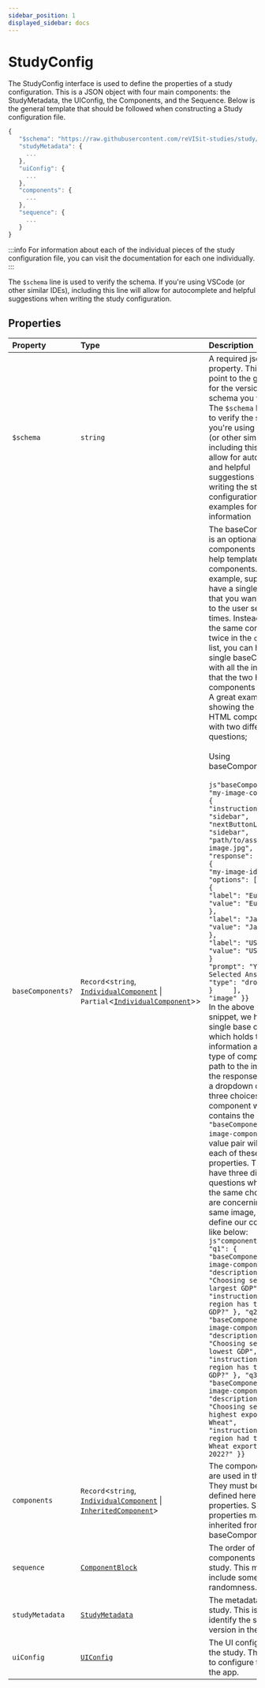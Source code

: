 ```yaml
---
sidebar_position: 1
displayed_sidebar: docs
---
```


# StudyConfig

The StudyConfig interface is used to define the properties of a study configuration. This is a JSON object with four main components: the StudyMetadata, the UIConfig, the Components, and the Sequence. Below is the general template that should be followed when constructing a Study configuration file.

```js
{
   "$schema": "https://raw.githubusercontent.com/reVISit-studies/study/v1.0.0-beta5/src/parser/StudyConfigSchema.json",
   "studyMetadata": {
     ...
   },
   "uiConfig": {
     ...
   },
   "components": {
     ...
   },
   "sequence": {
     ...
   }
}
```

:::info
For information about each of the individual pieces of the study configuration file, you can visit the documentation for each one individually.
:::
<br/>

The `$schema` line is used to verify the schema. If you're using VSCode (or other similar IDEs), including this line will allow for autocomplete and helpful suggestions when writing the study configuration.

## Properties

| Property | Type | Description |
| :------ | :------ | :------ |
| `$schema` | `string` | A required json schema property. This should point to the github link for the version of the schema you would like. The `$schema` line is used to verify the schema. If you're using VSCode (or other similar IDEs), including this line will allow for autocomplete and helpful suggestions when writing the study configuration. See examples for more information |
| `baseComponents?` | `Record`\<`string`, [`IndividualComponent`](../type-aliases/IndividualComponent.md) \| `Partial`\<[`IndividualComponent`](../type-aliases/IndividualComponent.md)\>\> | The baseComponents is an optional set of components which can help template other components. For example, suppose you have a single HTML file that you want to display to the user several times. Instead of having the same component twice in the `components` list, you can have a single baseComponent with all the information that the two HTML components will share. A great example is showing the same HTML component but with two different questions;<br /><br />Using baseComponents:<br /><br />`js"baseComponents": { "my-image-component": {     "instructionLocation": "sidebar",     "nextButtonLocation": "sidebar",     "path": "path/to/assets/my-image.jpg",     "response": [         {             "id": "my-image-id",             "options": [                 {                     "label": "Europe",                     "value": "Europe"                 },                 {                     "label": "Japan",                     "value": "Japan"                 },                 {                     "label": "USA",                     "value": "USA"                 }             ],             "prompt": "Your Selected Answer:",             "type": "dropdown"         }     ],     "type": "image" }}`<br />In the above code snippet, we have a single base component which holds the information about the type of component, the path to the image, and the response (which is a dropdown containing three choices). Any component which contains the `"baseComponent":"my-image-component"` key-value pair will inherit each of these properties. Thus, if we have three different questions which have the same choices and are concerning the same image, we can define our components like below:<br />`js"components": { "q1": {     "baseComponent": "my-image-component",     "description": "Choosing section with largest GDP",     "instruction": "Which region has the largest GDP?" }, "q2": {     "baseComponent": "my-image-component",     "description": "Choosing section with lowest GDP",     "instruction": "Which region has the lowest GDP?" }, "q3": {     "baseComponent": "my-image-component",     "description": "Choosing section with highest exports of Wheat",     "instruction": "Which region had the most Wheat exported in 2022?" }}` |
| `components` | `Record`\<`string`, [`IndividualComponent`](../type-aliases/IndividualComponent.md) \| [`InheritedComponent`](../type-aliases/InheritedComponent.md)\> | The components that are used in the study. They must be fully defined here with all properties. Some properties may be inherited from baseComponents. |
| `sequence` | [`ComponentBlock`](ComponentBlock.md) | The order of the components in the study. This might include some randomness. |
| `studyMetadata` | [`StudyMetadata`](StudyMetadata.md) | The metadata for the study. This is used to identify the study and version in the data file. |
| `uiConfig` | [`UIConfig`](UIConfig.md) | The UI configuration for the study. This is used to configure the UI of the app. |
